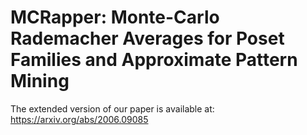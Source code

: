 # MCRapper: Monte-Carlo Rademacher Averages for Poset Families and Approximate Pattern Mining

The extended version of our paper is available at: https://arxiv.org/abs/2006.09085 
